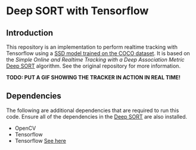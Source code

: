 # Deep SORT with Tensorflow

## Introduction

This repository is an implementation to perform realtime tracking with Tensorflow using a [SSD model trained on the COCO dataset](https://github.com/tensorflow/models/blob/master/research/object_detection/g3doc/detection_model_zoo.md). It is based on the *Simple Online and Realtime Tracking with a Deep Association Metric* [Deep SORT](https://github.com/nwojke/deep_sort) algorithm. See the original repository for more information.

**TODO: PUT A GIF SHOWING THE TRACKER IN ACTION IN REAL TIME!**

## Dependencies
The following are additional dependencies that are required to run this code. Ensure all of the dependencies in the [Deep SORT](https://github.com/nwojke/deep_sort) are also installed. 
- OpenCV
- Tensorflow
- Tensorflow [See here](https://github.com/tensorflow/models/blob/master/research/object_detection/g3doc/installation.md)